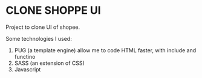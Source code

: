 # CLONE SHOPPE UI
Project to clone UI of shopee.

Some technologies I used:
1. PUG (a template engine) allow me to code HTML faster, with include and functino
2. SASS (an extension of CSS)
3. Javascript
